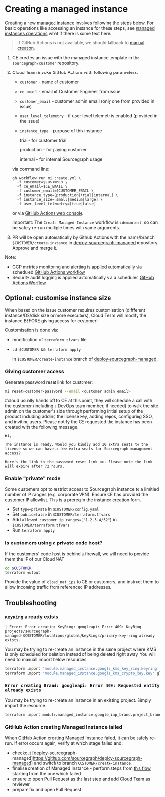 # Creating a managed instance

Creating a new [managed instance](./index.md) involves following the steps below.
For basic operations like accessing an instance for these steps, see [managed instances operations](../operations.md) what if there is some text here.

> If GitHub Actions is not available, we should fallback to [manual creation](#gitHub-action-creating-managed-instance-failed).

1. CE creates an issue with the managed instance template in the `sourcegraph/customer` repository.
1. Cloud Team invoke GitHub Actions with following parameters:

   - `customer` - name of customer
   - `ce_email` - email of Customer Engineer from issue
   - `customer_email` - customer admin email (only one from provided in issue)
   - `user_level_telemetry` - if user-level telemetr is enabled (provided in the issue)
   - `instance_type` - purpose of this instance

     trial - for customer trial

     production - for paying customer

     internal - for internal Sourcegraph usage

   via command line:

   ```
   gh workflow run mi_create.yml \
     -f customer=$CUSTOMER \
     -f ce_email=$CE_EMAIL \
     -f customer_email=$CUSTOMER_EMAIL \
     -f instance_type=[production|trial|internal] \
     -f instance_size=[small|medium|large] \
     -f user_level_telemetry=[true|false]
   ```

   or via [GitHub Actions web console](https://github.com/sourcegraph/deploy-sourcegraph-managed/actions/workflows/mi_create.yml).

   Important: The `Create Managed Instance` workflow is `idempotent`, so can be safely re-run multiple times with same arguments.

1. PR will be open automatically by Github Actions with the name/branch `$CUSTOMER/create-instance` in [deploy-sourcegraph-managed](https://github.com/sourcegraph/deploy-sourcegraph-managed/pulls) repository. Approve and merge it.

Note:

- GCP metrics monitoring and alerting is applied automatically via scheduled [GitHub Actions workflow](https://github.com/sourcegraph/deploy-sourcegraph-managed/actions/workflows/apply_monitoring.yml)
- Security audit logging is applied automatically via a scheduled [GitHub Actions Worflow](https://github.com/sourcegraph/infrastructure/blob/main/.github/workflows/apply_mi_security_logging.yml)

## Optional: customise instance size

When based on the issue customer requires customisation (diffferent instance/DB/disk size or more executors), Cloud Team will modify the instance BEFORE giving access for customer!

Customisation is done via:

- modification of `terraform.tfvars` file
- `cd $CUSTOMER && terraform apply`

  in `$CUSTOMER/create-instance` branch of [deploy-sourcegraph-managed](https://github.com/sourcegraph/deploy-sourcegraph-managed).

### Giving customer access

Generate password reset link for customer:

```bash
mi reset-customer-password --email <customer admin email>
```

#cloud usually hands off to CE at this point, they will schedule a call with the customer (including a DevOps team member, if needed) to walk the site admin on the customer's side through performing initial setup of the product including adding the license key, adding repos, configuring SSO, and inviting users. Please notify the CE requested the instance has been created with the following message.

```
Hi,

The instance is ready. Would you kindly add 10 extra seats to the license so we can have a few extra seats for Sourcegraph management access?

Here's the link to the password reset link <>. Please note the link will expire after 72 hours.
```

### Enable "private" mode

Some customers opt to restrict access to Sourcegraph instance to a limitied number of IP ranges (e.g. corporate VPN). Ensure CE has provided the customer IP allowlist. This is a prereq in the instance creation form.

- Set `type=private` in `$CUSTOMER/config.yaml`
- Set `public=false` in `$CUSTOMER/terraform.tfvars`
- Add `allowed_customer_ip_ranges=["1.2.3.4/32"]` in `$CUSTOMER/terraform.tfvars`
- Run `terraform apply`

### Is customers using a private code host?

If the customers' code host is behind a firewall, we will need to provide them the IP of our Cloud NAT

```sh
cd $CUSTOMER
terraform output
```

Provide the value of `cloud_nat_ips` to CE or customers, and instruct them to allow incoming traffic from referenced IP addresses.

## Troubleshooting

### `KeyRing` already exists

```
│ Error: Error creating KeyRing: googleapi: Error 409: KeyRing projects/sourcegraph-managed-$CUSTOMER/locations/global/keyRings/primary-key-ring already exists.
```

You may be trying to re-create an instance in the same project where KMS is only scheduled for deletion instead of being deleted right away. You will need to manuall import below resources

```sh
terraform import 'module.managed_instance.google_kms_key_ring.keyring' projects/sourcegraph-managed-$COMPANY/locations/global/keyRings/primary-key-ring
terraform import 'module.managed_instance.google_kms_crypto_key.key' global/primary-key-ring/primary-key
```

### `Error creating Brand: googleapi: Error 409: Requested entity already exists`

You may be trying to re-create an instance in an existing project. Simply import the resource.

```sh
terraform import module.managed_instance.google_iap_brand.project_brand $(gcloud alpha iap oauth-brands list --project $PROJECT_ID --format json | jq -r '.[0].name')
```

### GitHub Action creating Managed Instance failed

When [GitHub Action](https://github.com/sourcegraph/deploy-sourcegraph-managed/actions/workflows/mi_create.yml) creating Managed Instance failed, it can be safely re-run. If error occurs again, verify at which stage failed and:

- checkout [deploy-sourcegraph-managed]https://github.com/sourcegraph/deploy-sourcegraph-managed) and switch to branch `CUSTOMER/create-instance`
- finalise creation of Managed Instance - perform steps from [this flow](https://github.com/sourcegraph/deploy-sourcegraph-managed/blob/main/.github/workflows/mi_create.yml) starting from the one which failed
- ensure to open Pull Request as the last step and add Cloud Team as reviewer
- prepare fix and open Pull Request
